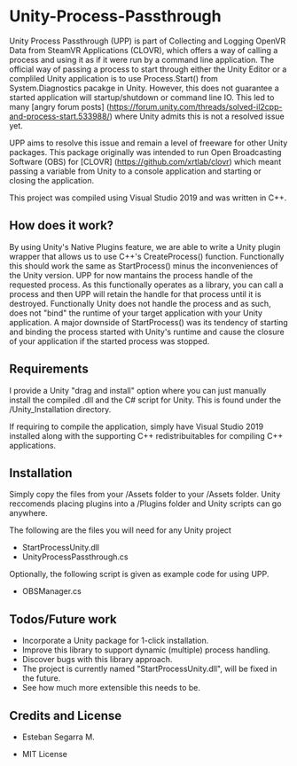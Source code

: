 # Unity-Process-Passthrough


Unity Process Passthrough (UPP) is part of Collecting and Logging OpenVR Data from SteamVR Applications (CLOVR), which offers a way of calling a process and using it as if it were run by a command line application. The official way of passing a process to start through either the Unity Editor or a compliled Unity application is to use Process.Start() from System.Diagnostics pacakge in Unity. However, this does not guarantee a started application will startup/shutdown or command line IO. This led to many [angry forum posts] (https://forum.unity.com/threads/solved-il2cpp-and-process-start.533988/) where Unity admits this is not a resolved issue yet. 

UPP aims to resolve this issue and remain a level of freeware for other Unity packages. This package originally was intended to run Open Broadcasting Software (OBS) for [CLOVR] (https://github.com/xrtlab/clovr) which meant passing a variable from Unity to a console application and starting or closing the application. 

This project was compiled using Visual Studio 2019 and was written in C++. 

## How does it work? 

By using Unity's Native Plugins feature, we are able to write a Unity plugin wrapper that allows us to use C++'s CreateProcess() function. Functionally this should work the same as StartProcess() minus the inconveniences of the Unity version. UPP for now mantains the process handle of the requested process. As this functionally operates as a library, you can call a process and then UPP will retain the handle for that process until it is destroyed. Functionally Unity does not handle the process and as such, does not "bind" the runtime of your target application with your Unity application. A major downside of StartProcess() was its tendency of starting and binding the process started with Unity's runtime and cause the closure of your application if the started process was stopped.

## Requirements

I provide a Unity "drag and install" option where you can just manually install the compiled .dll and the C# script for Unity. This is found under the /Unity_Installation directory.

If requiring to compile the application, simply have Visual Studio 2019 installed along with the supporting C++ redistribuitables for compiling C++ applications.

## Installation

Simply copy the files from your /Assets folder to your /Assets folder. Unity reccomends placing plugins into a /Plugins folder and Unity scripts can go anywhere. 

The following are the files you will need for any Unity project

- StartProcessUnity.dll
- UnityProcessPassthrough.cs

Optionally, the following script is given as example code for using UPP.

- OBSManager.cs

## Todos/Future work

- Incorporate a Unity package for 1-click installation.
- Improve this library to support dynamic (multiple) process handling.
- Discover bugs with this library approach.
- The project is currently named "StartProcessUnity.dll", will be fixed in the future.
- See how much more extensible this needs to be.

## Credits and License

- Esteban Segarra M. 

- MIT License 